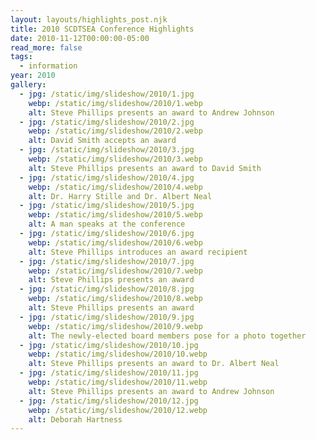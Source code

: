 ```yaml
---
layout: layouts/highlights_post.njk
title: 2010 SCDTSEA Conference Highlights
date: 2010-11-12T00:00:00-05:00
read_more: false
tags:
  - information
year: 2010
gallery:
  - jpg: /static/img/slideshow/2010/1.jpg
    webp: /static/img/slideshow/2010/1.webp
    alt: Steve Phillips presents an award to Andrew Johnson
  - jpg: /static/img/slideshow/2010/2.jpg
    webp: /static/img/slideshow/2010/2.webp
    alt: David Smith accepts an award
  - jpg: /static/img/slideshow/2010/3.jpg
    webp: /static/img/slideshow/2010/3.webp
    alt: Steve Phillips presents an award to David Smith
  - jpg: /static/img/slideshow/2010/4.jpg
    webp: /static/img/slideshow/2010/4.webp
    alt: Dr. Harry Stille and Dr. Albert Neal
  - jpg: /static/img/slideshow/2010/5.jpg
    webp: /static/img/slideshow/2010/5.webp
    alt: A man speaks at the conference
  - jpg: /static/img/slideshow/2010/6.jpg
    webp: /static/img/slideshow/2010/6.webp
    alt: Steve Phillips introduces an award recipient
  - jpg: /static/img/slideshow/2010/7.jpg
    webp: /static/img/slideshow/2010/7.webp
    alt: Steve Phillips presents an award
  - jpg: /static/img/slideshow/2010/8.jpg
    webp: /static/img/slideshow/2010/8.webp
    alt: Steve Phillips presents an award
  - jpg: /static/img/slideshow/2010/9.jpg
    webp: /static/img/slideshow/2010/9.webp
    alt: The newly-elected board members pose for a photo together
  - jpg: /static/img/slideshow/2010/10.jpg
    webp: /static/img/slideshow/2010/10.webp
    alt: Steve Phillips presents an award to Dr. Albert Neal
  - jpg: /static/img/slideshow/2010/11.jpg
    webp: /static/img/slideshow/2010/11.webp
    alt: Steve Phillips presents an award to Andrew Johnson
  - jpg: /static/img/slideshow/2010/12.jpg
    webp: /static/img/slideshow/2010/12.webp
    alt: Deborah Hartness
---
```

